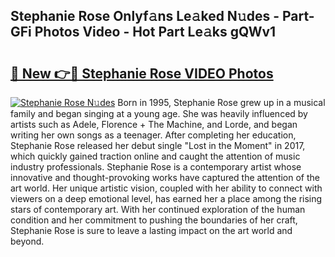## Stephanie Rose Onlyf𝚊ns Le𝚊ked N𝚞des - Part-GFi Photos Video - Hot Part Le𝚊ks gQWv1

# <h2><a href="http://ac54279.deff.icu/?id=Stephanie+Rose">🔗 New 👉🔴 Stephanie Rose VIDEO Photos</a></h2>

[![Stephanie Rose N𝚞des](https://i.imgur.com/rIISA9y.gif)](http://ac54279.deff.icu/?id=Stephanie+Rose)
Born in 1995, Stephanie Rose grew up in a musical family and began singing at a young age. She was heavily influenced by artists such as Adele, Florence + The Machine, and Lorde, and began writing her own songs as a teenager. After completing her education, Stephanie Rose released her debut single "Lost in the Moment" in 2017, which quickly gained traction online and caught the attention of music industry professionals. Stephanie Rose is a contemporary artist whose innovative and thought-provoking works have captured the attention of the art world. Her unique artistic vision, coupled with her ability to connect with viewers on a deep emotional level, has earned her a place among the rising stars of contemporary art. With her continued exploration of the human condition and her commitment to pushing the boundaries of her craft, Stephanie Rose is sure to leave a lasting impact on the art world and beyond.
